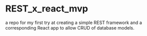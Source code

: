 # REST_x_react_mvp
a repo for my first try at creating a simple REST framework and a corresponding React app to allow CRUD of database models.
